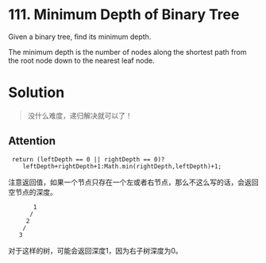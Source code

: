 # 111. Minimum Depth of Binary Tree

Given a binary tree, find its minimum depth.

The minimum depth is the number of nodes along the shortest path from the root node down to the nearest leaf node.

# Solution

>没什么难度，递归解决就可以了！

## Attention

	 return (leftDepth == 0 || rightDepth == 0)?
		leftDepth+rightDepth+1:Math.min(rightDepth,leftDepth)+1;

注意返回值，如果一个节点只存在一个左或者右节点，那么不这么写的话，会返回空节点的深度。

		   1
		  /
		 2
		/
	   3

对于这样的树，可能会返回深度1，因为右子树深度为0。